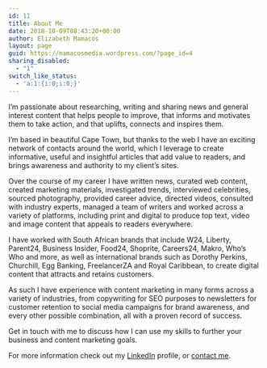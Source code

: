 ```yaml
---
id: 11
title: About Me
date: 2018-10-09T08:43:20+00:00
author: Elizabeth Mamacos
layout: page
guid: https://mamacosmedia.wordpress.com/?page_id=4
sharing_disabled:
  - "1"
switch_like_status:
  - 'a:1:{i:0;i:0;}'
---
```

I&#8217;m passionate about researching, writing and sharing news and general interest content that helps people to improve, that informs and motivates them to take action, and that uplifts, connects and inspires them. 

I&#8217;m based in beautiful Cape Town, but thanks to the web I have an exciting network of contacts around the world, which I leverage to create informative, useful and insightful articles that add value to readers, and brings awareness and authority to my client&#8217;s sites. 

Over the course of my career I have written news, curated web content, created marketing materials, investigated trends, interviewed celebrities, sourced photography, provided career advice, directed videos, consulted with industry experts, managed a team of writers and worked across a variety of platforms, including print and digital to produce top text, video and image content that appeals to readers everywhere.

I have worked with South African brands that include W24, Liberty, Parent24, Business Insider, Food24, Shoprite, Careers24, Makro, Who’s Who and more, as well as international brands such as Dorothy Perkins, Churchill, Egg Banking, FreelancerZA and Royal Caribbean, to create digital content that attracts and retains customers.

As such I have experience with content marketing in many forms across a variety of industries, from copywriting for SEO purposes to newsletters for customer retention to social media campaigns for brand awareness, and every other possible combination, all with a proven record of success.

Get in touch with me to discuss how I can use my skills to further your business and content marketing goals.

For more information check out my [LinkedIn](https://www.linkedin.com/in/elizabeth-mamacos-12486117/) profile, or [contact me](/contactme/).